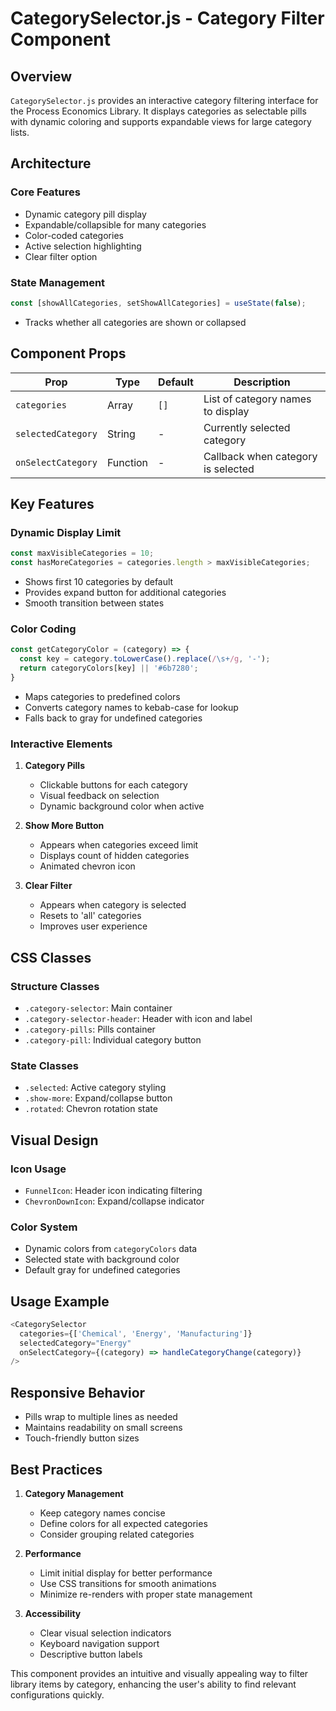 # CategorySelector.js - Category Filter Component

## Overview

`CategorySelector.js` provides an interactive category filtering interface for the Process Economics Library. It displays categories as selectable pills with dynamic coloring and supports expandable views for large category lists.

## Architecture

### Core Features
- Dynamic category pill display
- Expandable/collapsible for many categories
- Color-coded categories
- Active selection highlighting
- Clear filter option

### State Management
```javascript
const [showAllCategories, setShowAllCategories] = useState(false);
```
- Tracks whether all categories are shown or collapsed

## Component Props

| Prop | Type | Default | Description |
|------|------|---------|-------------|
| `categories` | Array | `[]` | List of category names to display |
| `selectedCategory` | String | - | Currently selected category |
| `onSelectCategory` | Function | - | Callback when category is selected |

## Key Features

### Dynamic Display Limit
```javascript
const maxVisibleCategories = 10;
const hasMoreCategories = categories.length > maxVisibleCategories;
```
- Shows first 10 categories by default
- Provides expand button for additional categories
- Smooth transition between states

### Color Coding
```javascript
const getCategoryColor = (category) => {
  const key = category.toLowerCase().replace(/\s+/g, '-');
  return categoryColors[key] || '#6b7280';
}
```
- Maps categories to predefined colors
- Converts category names to kebab-case for lookup
- Falls back to gray for undefined categories

### Interactive Elements

1. **Category Pills**
   - Clickable buttons for each category
   - Visual feedback on selection
   - Dynamic background color when active

2. **Show More Button**
   - Appears when categories exceed limit
   - Displays count of hidden categories
   - Animated chevron icon

3. **Clear Filter**
   - Appears when category is selected
   - Resets to 'all' categories
   - Improves user experience

## CSS Classes

### Structure Classes
- `.category-selector`: Main container
- `.category-selector-header`: Header with icon and label
- `.category-pills`: Pills container
- `.category-pill`: Individual category button

### State Classes
- `.selected`: Active category styling
- `.show-more`: Expand/collapse button
- `.rotated`: Chevron rotation state

## Visual Design

### Icon Usage
- `FunnelIcon`: Header icon indicating filtering
- `ChevronDownIcon`: Expand/collapse indicator

### Color System
- Dynamic colors from `categoryColors` data
- Selected state with background color
- Default gray for undefined categories

## Usage Example

```javascript
<CategorySelector
  categories={['Chemical', 'Energy', 'Manufacturing']}
  selectedCategory="Energy"
  onSelectCategory={(category) => handleCategoryChange(category)}
/>
```

## Responsive Behavior

- Pills wrap to multiple lines as needed
- Maintains readability on small screens
- Touch-friendly button sizes

## Best Practices

1. **Category Management**
   - Keep category names concise
   - Define colors for all expected categories
   - Consider grouping related categories

2. **Performance**
   - Limit initial display for better performance
   - Use CSS transitions for smooth animations
   - Minimize re-renders with proper state management

3. **Accessibility**
   - Clear visual selection indicators
   - Keyboard navigation support
   - Descriptive button labels

This component provides an intuitive and visually appealing way to filter library items by category, enhancing the user's ability to find relevant configurations quickly.
